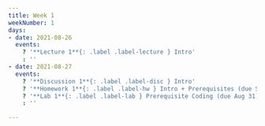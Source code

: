 ```yaml
---
title: Week 1
weekNumber: 1
days:
- date: 2021-08-26
  events:
    ? '**Lecture 1**{: .label .label-lecture } Intro'
    : ''
- date: 2021-08-27
  events:
    ? '**Discussion 1**{: .label .label-disc } Intro'
    ? '**Homework 1**{: .label .label-hw } Intro + Prerequisites (due Sept 2)'
    ? '**Lab 1**{: .label .label-lab } Prerequisite Coding (due Aug 31)'
    : ''

---
```

